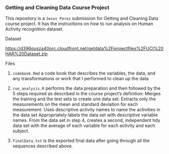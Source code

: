 ### Getting and Cleaning Data Course Project

This repository is a `Jesus Perez` submission for Getting and Cleaning Data course project. It has the instructions on how to run analysis on Human Activity recognition dataset.

Dataset

https://d396qusza40orc.cloudfront.net/getdata%2Fprojectfiles%2FUCI%20HAR%20Dataset.zip

Files

1. `codebook.Rmd` a code book that describes the variables, the data, and any transformations or work that I performed to clean up the data

2. `run_analysis.R` performs the data preparation and then followed by the 5 steps required as described in the course project’s definition:
        Merges the training and the test sets to create one data set.
        Extracts only the measurements on the mean and standard deviation for each measurement.
        Uses descriptive activity names to name the activities in the data set
        Appropriately labels the data set with descriptive variable names.
        From the data set in step 4, creates a second, independent tidy data set with the average of each variable for each activity and each subject.

3. `FinalData.txt` is the exported final data after going through all the sequences described above.

